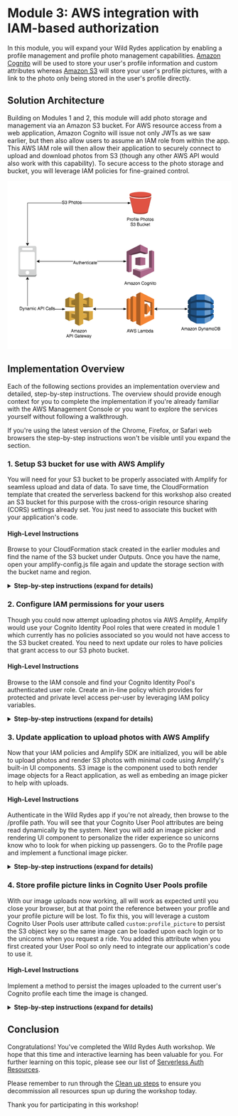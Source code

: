 # Module 3: AWS integration with IAM-based authorization

In this module, you will expand your Wild Rydes application by enabling a profile management and profile photo management capabilities. [Amazon Cognito](https://aws.amazon.com/cognito/) will be used to store your user's profile information and custom attributes whereas [Amazon S3](https://aws.amazon.com/s3/) will store your user's profile pictures, with a link to the photo only being stored in the user's profile directly.

## Solution Architecture

Building on Modules 1 and 2, this module will add photo storage and management via an Amazon S3 bucket. For AWS resource access from a web application, Amazon Cognito will issue not only JWTs as we saw earlier, but then also allow users to assume an IAM role from within the app. This AWS IAM role will then allow their application to securely connect to upload and download photos from S3 (though any other AWS API would also work with this capability). To secure access to the photo storage and bucket, you will leverage IAM policies for fine-grained control.

![Module 3 architecture](../images/wildrydes-module3-architecture.png)

## Implementation Overview

Each of the following sections provides an implementation overview and detailed, step-by-step instructions. The overview should provide enough context for you to complete the implementation if you're already familiar with the AWS Management Console or you want to explore the services yourself without following a walkthrough.

If you're using the latest version of the Chrome, Firefox, or Safari web browsers the step-by-step instructions won't be visible until you expand the section.

### 1. Setup S3 bucket for use with AWS Amplify

You will need for your S3 bucket to be properly associated with Amplify for seamless upload and data of data. To save time, the CloudFormation template that created the serverless backend for this workshop also created an S3 bucket for this purpose with the cross-origin resource sharing (CORS) settings already set. You just need to associate this bucket with your application's code.

#### High-Level Instructions

Browse to your CloudFormation stack created in the earlier modules and find the name of the S3 bucket under Outputs. Once you have the name, open your amplify-config.js file again and update the storage section with the bucket name and region.

<details>
<summary><strong>Step-by-step instructions (expand for details)</strong></summary><p>

1. Go the AWS Management Console, click **Services** then select **CloudFormation** under Management Tools.

1. In the CloudFormation console, click on your Wild Rydes stack name, such as `WildRydesAPI`.

1. Click on the **Outputs** tab.

1. Copy your bucket name to your clipboard. It is the name shown under `Value` for the key called `WildRydesProfilePicturesBucket`.

1. Next, return to your Cloud9 IDE and open the file `/website/src/amplify-config.js`.

1. Fill in values for both the bucket name, which you just copied, as well as the region where you created the bucket.

1. Your final structure for the storage configuration of `amplify-config.js` should look like the following.

```
    Storage: {
        bucket: 'wildrydes-profilepicturesbucket-1rmvuic97osxd',
        region: 'us-east-1'
    }
```

</p></details>

### 2. Configure IAM permissions for your users

Though you could now attempt uploading photos via AWS Amplify, Amplify would use your Cognito Identity Pool roles that were created in module 1 which currently has no policies associated so you would not have access to the S3 bucket created. You need to next update our roles to have policies that grant access to our S3 photo bucket.

#### High-Level Instructions

Browse to the IAM console and find your Cognito Identity Pool's authenticated user role. Create an in-line policy which provides for protected and private level access per-user by leveraging IAM policy variables.

<details>
<summary><strong>Step-by-step instructions (expand for details)</strong></summary><p>

1. Go the AWS Management Console, click **Services** then select **IAM** under Security, Identity, and Compliance.

1. Choose **Roles**.

1. Search for `WildRydes` to find the two roles which were created by Cognito Identity Pools when you created the Identity Pool in module one. Should you not be able to find the roles here, you can alternatively go to the **Cognito Federated Identities** console, find the correct identity pool, then click **Edit Identity Pool** in the top-right corner to see the roles listed. Each identity pool has both an Unauthenticated user role and an Authenticated user role.

1. Once you have found the names of the roles, go back to the IAM console and select the `Auth` role for your authenticated users.

1. We want to grant permissions to this role which are only applicable to this role so we will use an inline policy, which would be deleted if this role were ever deleted.

1. Choose **Add inline policy** on the right-hand side to create a new inline policy associated to this IAM role.

1. Choose the **JSON** tab to allow you to free-form edit the new policy.

1. Paste the following IAM policy statements for S3 access. After pasting, you will need to go replace the bucket name listed in all caps with your bucket name (a total of 4 times). Be sure to leave the parts of the resource names before and after the replacement value alone and not accidentally modify them.

```
{
    "Version": "2012-10-17",
    "Statement": [
        {
            "Effect": "Allow",
            "Action": [
                "s3:PutObject",
                "s3:GetObject",
                "s3:GetObjectVersion",
                "s3:DeleteObject",
                "s3:DeleteObjectVersion"
            ],
            "Resource": "arn:aws:s3:::REPLACE_ME_WITH_YOUR_BUCKET_NAME/private/${aws:userid}/*"
        },
        {
            "Effect": "Allow",
            "Action": [
                "s3:GetObject",
                "s3:GetObjectVersion"
            ],
            "Resource": "arn:aws:s3:::REPLACE_ME_WITH_YOUR_BUCKET_NAME/protected/*"
        },
        {
            "Effect": "Allow",
            "Action": [
                "s3:PutObject",
                "s3:DeleteObject",
                "s3:DeleteObjectVersion"
            ],
            "Resource": "arn:aws:s3:::REPLACE_ME_WITH_YOUR_BUCKET_NAME/protected/${aws:userid}/*"
        },
        {
            "Effect": "Allow",
            "Action": [
                "s3:PutObject",
                "s3:GetObject",
                "s3:GetObjectVersion",
                "s3:DeleteObject",
                "s3:DeleteObjectVersion"
            ],
            "Resource": "arn:aws:s3:::REPLACE_ME_WITH_YOUR_BUCKET_NAME/public/*"
        }
    ]
}
```
1. Choose **Review policy**

1. After reviewing for accuracy and any syntax errors, choose **Create policy.**

</p></details>

### 3. Update application to upload photos with AWS Amplify

Now that your IAM policies and Amplify SDK are initialized, you will be able to upload photos and render S3 photos with minimal code using Amplify's built-in UI components. S3 image is the component used to both render image objects for a React application, as well as embeding an image picker to help with uploads.

#### High-Level Instructions

Authenticate in the Wild Rydes app if you're not already, then browse to the /profile path. You will see that your Cognito User Pool attributes are being read dynamically by the system. Next you will add an image picker and rendering UI component to personalize the rider experience so unicorns know who to look for when picking up passengers. Go to the Profile page and implement a functional image picker.

<details>
<summary><strong>Step-by-step instructions (expand for details)</strong></summary><p>

1. After logging in to Wild Rydes (if you're not authenticated already), browse to the **/profile** path.

1. You should see that your e-mail address and phone number you registered with are displayed (which are all of your currently populated attributes).

1. Open your Cloud9 IDE environment and open the file at `src/pages/Profile.js`.

1. Uncomment the line that says **S3Image**. This instantiates an Amplify UI component for React apps for image rendering and uploading and only requires this single line of code.

1. Go back to the Wild Rydes app and visit the **/profile** path after logging in. You should now be able to upload photos with the new image picker.

</p></details>

### 4. Store profile picture links in Cognito User Pools profile

With our image uploads now working, all will work as expected until you close your browser, but at that point the reference between your profile and your profile picture will be lost. To fix this, you will leverage a custom Cognito User Pools user attribute called `custom:profile_picture` to persist the S3 object key so the same image can be loaded upon each login or to the unicorns when you request a ride. You added this attribute when you first created your User Pool so only need to integrate our application's code to use it.

#### High-Level Instructions

Implement a method to persist the images uploaded to the current user's Cognito profile each time the image is changed.

<details>
<summary><strong>Step-by-step instructions (expand for details)</strong></summary><p>

1. Open your Cloud9 IDE environment and open the file at `src/pages/Profile.js`.

1. The S3Image UI component has a built-in method called `onImageLoad` which provides in its invocation the full URL of any image uploaded. We will make use of this built-in function to persist our image URLs out to Cognito.

1. Replace the existing `onImageLoad` function with the following code:

```
async onImageLoad(url) {
    if (!this.state.user.getSession) { return };
    console.log('Profile Picture URL:', url);
    try {
        let result = await Auth.updateUserAttributes(this.state.user, {
            'custom:profile_picture': this.state.image_key
        });
        console.log(result);
    } catch (ex) {
        console.error('Attribute update error:', ex);
    }
}
```

1. Now with this new method in place, upload a new photo after logging into Wild Rydes then close your browser. Open a new window and try logging in again. Your photo should load as it did previously.

</p></details>

## Conclusion

Congratulations! You've completed the Wild Rydes Auth workshop. We hope that this time and interactive learning has been valuable for you. For further learning on this topic, please see our list of [Serverless Auth Resources](TODO).

Please remember to run through the [Clean up steps](TODO) to ensure you decommission all resources spun up during the workshop today.

Thank you for participating in this workshop!